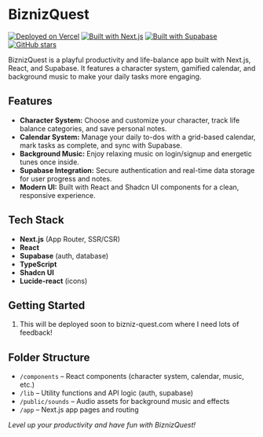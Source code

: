 # BiznizQuest

[![Deployed on Vercel](https://img.shields.io/badge/Deployed%20on-Vercel-black?style=for-the-badge&logo=vercel)](https://vercel.com/bitpixi2/bizniz-quest-refined)
[![Built with Next.js](https://img.shields.io/badge/Built%20with-Next.js-black?style=for-the-badge&logo=next.js)](https://nextjs.org/)
[![Built with Supabase](https://img.shields.io/badge/Built%20with-Supabase-3ecf8e?style=for-the-badge&logo=supabase&logoColor=white)](https://supabase.com/)
[![GitHub stars](https://img.shields.io/github/stars/bitpixi2/bizniz-quest-refined?style=for-the-badge)](https://github.com/bitpixi2/bizniz-quest-refined/stargazers)

BiznizQuest is a playful productivity and life-balance app built with Next.js, React, and Supabase. It features a character system, gamified calendar, and background music to make your daily tasks more engaging.

## Features

- **Character System:** Choose and customize your character, track life balance categories, and save personal notes.
- **Calendar System:** Manage your daily to-dos with a grid-based calendar, mark tasks as complete, and sync with Supabase.
- **Background Music:** Enjoy relaxing music on login/signup and energetic tunes once inside.
- **Supabase Integration:** Secure authentication and real-time data storage for user progress and notes.
- **Modern UI:** Built with React and Shadcn UI components for a clean, responsive experience.

## Tech Stack
- **Next.js** (App Router, SSR/CSR)
- **React**
- **Supabase** (auth, database)
- **TypeScript**
- **Shadcn UI**
- **Lucide-react** (icons)

## Getting Started

1. This will be deployed soon to bizniz-quest.com where I need lots of feedback!

## Folder Structure
- `/components` – React components (character system, calendar, music, etc.)
- `/lib` – Utility functions and API logic (auth, supabase)
- `/public/sounds` – Audio assets for background music and effects
- `/app` – Next.js app pages and routing

*Level up your productivity and have fun with BiznizQuest!*